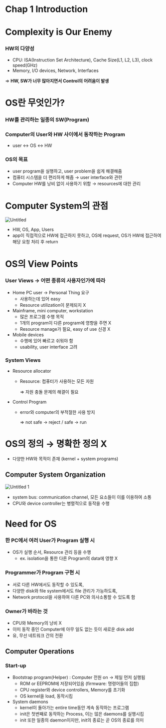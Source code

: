 # Chap 1 Introduction

# Complexity is Our Enemy

### HW의 다양성

- CPU: ISA(Instruction Set Architecture), Cache Size(L1, L2, L3), clock speed(GHz)
- Memory, I/O devices, Network, Interfaces

⇒ **HW, SW가 너무 많아지면서 Control의 어려움이 발생**

# OS란 무엇인가?

### HW를 관리하는 일종의 SW(Program)

### Computer의 User와 HW 사이에서 동작하는 Program

- user ↔ OS ↔ HW

### OS의 목표

- user program을 실행하고, user problem을 쉽게 해결해줌
- 컴퓨터 시스템을 더 편리하게 해줌 → user interface와 관련
- Computer HW를 낭비 없이 사용하기 위함 → resources에 대한 관리

# Computer System의 관점

![Untitled](https://user-images.githubusercontent.com/33208303/115228172-6809ef00-a14c-11eb-99bc-1980c4e05d1f.png)

- HW, OS, App, Users
- app이 직접적으로 HW에 접근하지 못하고, OS에 request, OS가 HW에 접근하여 해당 요청 처리 후 return

# OS의 View Points

### User Views → 어떤 종류의 사용자인가에 따라

- Home PC user → Personal Thing 요구
  - 사용하는데 있어 easy
  - Resource utilization이 문제되지 X
- Mainframe, mini computer, workstation
  - 많은 프로그램 수행 목적
  - 1개의 program이 다른 program에 영향을 주면 X
  - Resource manage가 필요, easy of use 신경 X
- Mobile devices
  - 수행에 있어 빠르고 쉬워야 함
  - usability, user interface 고려

### System Views

- Resource allocator

  - Resource: 컴퓨터가 사용하는 모든 자원

    ⇒ 자원 충돌 문제의 해결이 필요

- Control Program

  - error와 computer의 부적절한 사용 방지

    ⇒ not safe → reject / safe → run

# OS의 정의 → 명확한 정의 X

- 다양한 HW와 목적이 존재 (kernel + system programs)

## Computer System Organization

![Untitled 1](https://user-images.githubusercontent.com/33208303/115228284-866fea80-a14c-11eb-90fe-6fba7cd35064.png)

- system bus: communication channel, 모든 요소들이 이를 이용하여 소통
- CPU와 device controller는 병렬적으로 동작을 수행

# Need for OS

### 한 PC에서 여러 User가 Program 실행 시

- OS가 실행 순서, Resource 관리 등을 수행
  - ex. isolation을 통한 다른 Program의 data에 영향 X

### Programmer가 Program 구현 시

- 서로 다른 HW에서도 동작할 수 있도록,
- 다양한 disk와 file system에서도 file 관리가 가능하도록,
- Network protocol을 사용하여 다른 PC와 의사소통할 수 있도록 함

### Owner가 바라는 것

- CPU와 Memory의 낭비 X
- 이미 동작 중인 Computer에 아무 일도 없는 듯이 새로운 disk add
- 유, 무선 네트워크 간의 전환

## Computer Operations

### Start-up

- Bootstrap program(Helper) : Computer 전원 on → 제일 먼저 실행됨
  - ROM or EEPROM에 저장되어있음 (firmware: 명령어들의 집합)
  - CPU register와 device controllers, Memory를 초기화
  - OS kernel을 load, 동작시킴
- System daemons
  - kernel이 돌아가는 entire time동안 계속 동작하는 프로그램
  - init은 첫번째로 동작하는 Process, 이는 많은 daemons를 실행시킴
  - init 또한 일종의 daemon이지만, init의 종료는 곧 OS의 종료를 의미
